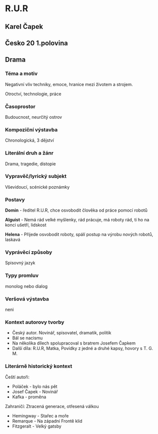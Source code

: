 # R.U.R
## Karel Čapek
## Česko 20 1.polovina
## Drama

### Téma a motiv
Negativní vliv techniky, emoce, hranice mezi životem a strojem. 

Otroctví, technologie, práce 
### Časoprostor
Budoucnost, neurčitý ostrov
### Kompoziční výstavba
Chronologická, 3 dějství
### Literální druh a žánr
Drama, tragedie, distopie
### Vypravěč/lyrický subjekt
Vševidoucí, scénické poznámky
### Postavy
**Domin** - ředitel R.U.R, chce osvobodit člověka od práce pomocí robotů

**Alguist** - Nemá rád velké myšlenky, rád prácuje, má roboty rád, ti ho na konci ušetří, lidskost

**Helena** - Přijede osvobodit roboty, spálí postup na výrobu nových robotů, laskavá
### Vyprávěcí způsoby
Spisovný jazyk
### Typy promluv
monolog nebo dialog
### Veršová výstavba
neni
### Kontext autorovy tvorby
* Český autor. Novinář, spisovatel, dramatik, politik
* Bál se nacismu
* Na několika dílech spolupracoval s bratrem Josefem Čapkem
* Další díla: R.U.R, Matka, Povídky z jedné a druhé kapsy, hovory s T. G. M.
### Literárně historický kontext
Čeští autoři:
* Poláček - bylo nás pět
* Josef Čapek - Novinář
* Kafka - proměna

Zahraničí: Ztracená generace, otřesená válkou
* Hemingway - Stařec a moře
* Remarque - Na západní Frontě klid
* Fitzgeralt - Velký gatsby
